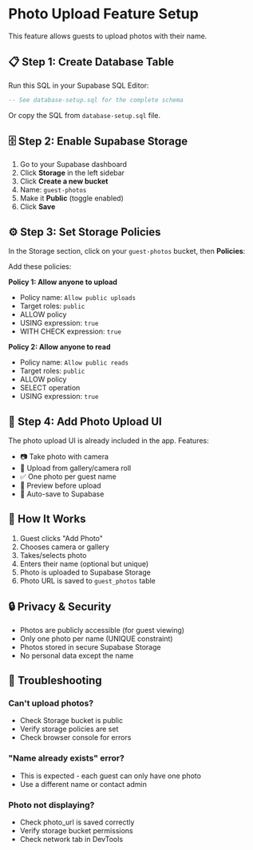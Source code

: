 # Photo Upload Feature Setup

This feature allows guests to upload photos with their name.

## 📋 Step 1: Create Database Table

Run this SQL in your Supabase SQL Editor:

```sql
-- See database-setup.sql for the complete schema
```

Or copy the SQL from `database-setup.sql` file.

## 🗄️ Step 2: Enable Supabase Storage

1. Go to your Supabase dashboard
2. Click **Storage** in the left sidebar
3. Click **Create a new bucket**
4. Name: `guest-photos`
5. Make it **Public** (toggle enabled)
6. Click **Save**

## ⚙️ Step 3: Set Storage Policies

In the Storage section, click on your `guest-photos` bucket, then **Policies**:

Add these policies:

**Policy 1: Allow anyone to upload**
- Policy name: `Allow public uploads`
- Target roles: `public`
- ALLOW policy
- USING expression: `true`
- WITH CHECK expression: `true`

**Policy 2: Allow anyone to read**
- Policy name: `Allow public reads`
- Target roles: `public`
- ALLOW policy
- SELECT operation
- USING expression: `true`

## 🎨 Step 4: Add Photo Upload UI

The photo upload UI is already included in the app. Features:

- 📷 Take photo with camera
- 📂 Upload from gallery/camera roll
- ✅ One photo per guest name
- 🔄 Preview before upload
- 💾 Auto-save to Supabase

## 📱 How It Works

1. Guest clicks "Add Photo"
2. Chooses camera or gallery
3. Takes/selects photo
4. Enters their name (optional but unique)
5. Photo is uploaded to Supabase Storage
6. Photo URL is saved to `guest_photos` table

## 🔒 Privacy & Security

- Photos are publicly accessible (for guest viewing)
- Only one photo per name (UNIQUE constraint)
- Photos stored in secure Supabase Storage
- No personal data except the name

## 🐛 Troubleshooting

### Can't upload photos?
- Check Storage bucket is public
- Verify storage policies are set
- Check browser console for errors

### "Name already exists" error?
- This is expected - each guest can only have one photo
- Use a different name or contact admin

### Photo not displaying?
- Check photo_url is saved correctly
- Verify storage bucket permissions
- Check network tab in DevTools
